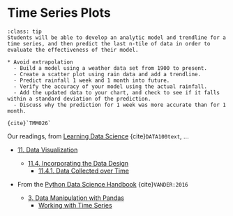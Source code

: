 # Time Series Plots

```{admonition} Learning Outcome
:class: tip
Students will be able to develop an analytic model and trendline for a time series, and then predict the last n-tile of data in order to evaluate the effectiveness of their model.
```

```{admonition} Sample Tasks
* Avoid extrapolation
  - Build a model using a weather data set from 1900 to present.
  - Create a scatter plot using rain data and add a trendline.
  - Predict rainfall 1 week and 1 month into future.
  - Verify the accuracy of your model using the actual rainfall.
  - Add the updated data to your chart, and check to see if it falls within a standard deviation of the prediction.
  - Discuss why the prediction for 1 week was more accurate than for 1 month.

{cite}`TMM026`
```
Our readings, from [Learning Data Science](http://www.textbook.ds100.org/) {cite}`DATA100text`, ...
* [11. Data Visualization](http://www.textbook.ds100.org/ch/11/viz_intro.html)
  * [11.4. Incorporating the Data Design](http://www.textbook.ds100.org/ch/11/viz_data_design.html)
    * [11.4.1. Data Collected over Time](http://www.textbook.ds100.org/ch/11/viz_data_design.html#data-collected-over-time)


* From the [Python Data Science Handbook](https://jakevdp.github.io/PythonDataScienceHandbook/) {cite}`VANDER:2016`
  * [3. Data Manipulation with Pandas](https://jakevdp.github.io/PythonDataScienceHandbook/03.00-introduction-to-pandas.html)
    * [Working with Time Series](https://jakevdp.github.io/PythonDataScienceHandbook/03.11-working-with-time-series.html)



